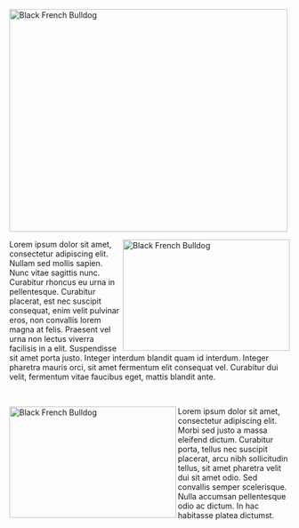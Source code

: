 <html>
<body>
<img src= "https://fallinpets.com/wp-content/uploads/2017/02/All-Black-French-Bulldog-puppy-564x445.jpg" alt="Black French Bulldog"
width="500" height="400"/>

<p>
<img src="https://fallinpets.com/wp-content/uploads/2017/02/All-Black-French-Bulldog-puppy-564x445.jpg" alt="Black French Bulldog" width="300" height="200" align="right" /> Lorem ipsum dolor sit amet, consectetur adipiscing elit. Nullam sed mollis sapien. Nunc vitae sagittis nunc. Curabitur rhoncus eu urna in pellentesque. Curabitur placerat, est nec suscipit consequat, enim velit pulvinar eros, non convallis lorem magna at felis. Praesent vel urna non lectus viverra facilisis in a elit. Suspendisse sit amet porta justo. Integer interdum blandit quam id interdum. Integer pharetra mauris orci, sit amet fermentum elit consequat vel. Curabitur dui velit, fermentum vitae faucibus eget, mattis blandit ante. 
</p>


<br/>

<p>
<img src="https://fallinpets.com/wp-content/uploads/2017/02/All-Black-French-Bulldog-puppy-564x445.jpg" alt="Black French Bulldog" width="300" height="200" align="left" /> Lorem ipsum dolor sit amet, consectetur adipiscing elit. Morbi sed justo a massa eleifend dictum. Curabitur porta, tellus nec suscipit placerat, arcu nibh sollicitudin tellus, sit amet pharetra velit dui sit amet odio. Sed convallis semper scelerisque. Nulla accumsan pellentesque odio ac dictum. In hac habitasse platea dictumst. 
</p>
</body>
</html>
